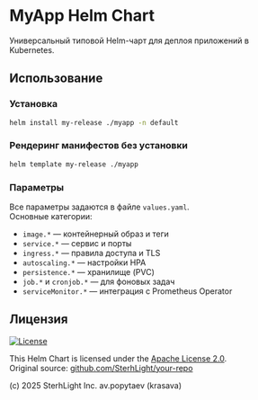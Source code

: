 # MyApp Helm Chart

Универсальный типовой Helm-чарт для деплоя приложений в Kubernetes.

## Использование

### Установка
```bash
helm install my-release ./myapp -n default
```

### Рендеринг манифестов без установки
```bash
helm template my-release ./myapp
```

### Параметры
Все параметры задаются в файле `values.yaml`.  
Основные категории:
- `image.*` — контейнерный образ и теги
- `service.*` — сервис и порты
- `ingress.*` — правила доступа и TLS
- `autoscaling.*` — настройки HPA
- `persistence.*` — хранилище (PVC)
- `job.*` и `cronjob.*` — для фоновых задач
- `serviceMonitor.*` — интеграция с Prometheus Operator

## Лицензия

[![License](https://img.shields.io/badge/License-Apache_2.0-blue.svg)](./LICENSE)

This Helm Chart is licensed under the [Apache License 2.0](./LICENSE).  
Original source: [github.com/SterhLight/your-repo](https://github.com/SterhLight/your-repo)

(c) 2025 SterhLight Inc. av.popytaev (krasava)

